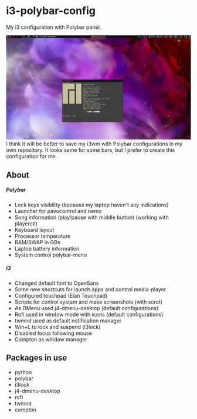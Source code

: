 # i3-polybar-config
My i3 configuration with Polybar panel.

![Desktop demo](https://github.com/AriosJentu/i3-polybar-config/blob/master/demo.png?raw=true "Desktop demo")
I think it will be better to save my i3wm with Polybar configurations in my own repository.
It looks same for some bars, but I prefer to create this configuration for me.

## About

##### Polybar
- Lock keys visibility (because my laptop haven't any indications)
- Launcher for pavucontrol and nemo
- Song information (play/pause with middle button) (working with playerctl)
- Keyboard layout
- Processor temperature
- RAM/SWAP in GBs
- Laptop battery information
- System control polybar-menu

##### i3
- Changed default font to OpenSans
- Some new shortcuts for launch apps and control media-player
- Configured touchpad (Elan Touchpad)
- Scripts for control system and make screenshots (with scrot)
- As DMenu used j4-dmenu-desktop (default configurations)
- Rofi used in window mode with icons (default configurations)
- twmnd used as default notification manager
- Win+L to lock and suspend (i3lock)
- Disabled focus following mouse
- Compton as window manager

## Packages in use
* python
* polybar
* i3lock
* j4-dmenu-desktop
* rofi
* twmnd
* compton